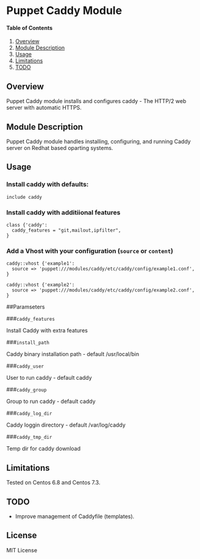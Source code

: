 # Puppet Caddy Module
#### Table of Contents

1. [Overview](#overview)
2. [Module Description](#module-description)
3. [Usage](#usage)
4. [Limitations](#limitations)
5. [TODO](#TODO)

## Overview

Puppet Caddy module installs and configures caddy - The HTTP/2 web server with automatic HTTPS.

## Module Description

Puppet Caddy module handles installing, configuring, and running Caddy server on Redhat based oparting systems.

## Usage

### Install caddy with defaults:

```puppet
include caddy
```

### Install caddy with additiional features

```puppet
class {'caddy':
  caddy_features = "git,mailout,ipfilter",
}
```

### Add a Vhost with your configuration (```source``` or ```content```)

```puppet
caddy::vhost {'example1':
  source => 'puppet:///modules/caddy/etc/caddy/config/example1.conf',
}

caddy::vhost {'example2':
  source => 'puppet:///modules/caddy/etc/caddy/config/example2.conf',
}
```

##Paramseters

###```caddy_features```

Install Caddy with extra features

###```install_path```

Caddy binary installation path - default /usr/local/bin

###```caddy_user```

User to run caddy - default caddy

###```caddy_group```

Group to run caddy - default caddy

###```caddy_log_dir```

Caddy loggin directory - default /var/log/caddy

###```caddy_tmp_dir```

Temp dir for caddy download

## Limitations

Tested on Centos 6.8 and Centos 7.3.

## TODO

* Improve management of Caddyfile (templates).

## License

MIT License
